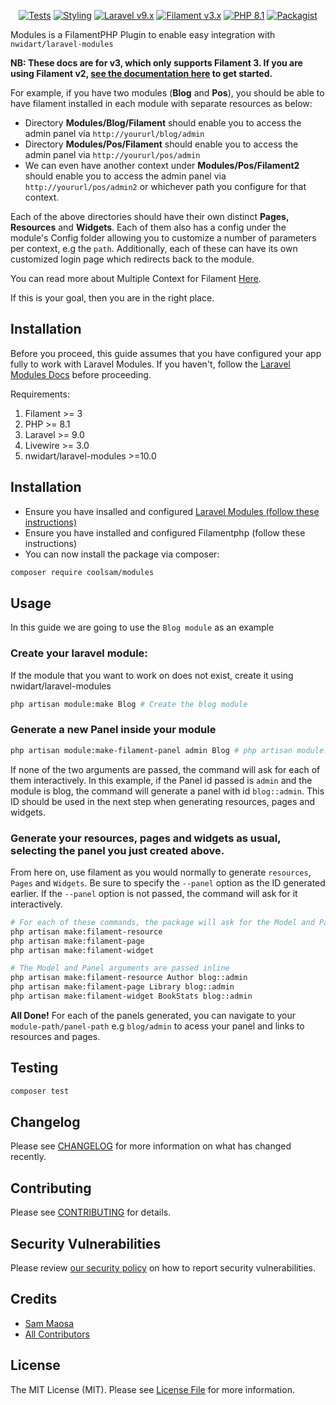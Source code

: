 <p align="center">
    <a href="https://github.com/savannabits/filament-modules/actions?query=workflow%3Arun-tests+branch%3A3.x"><img alt="Tests" src="https://img.shields.io/github/actions/workflow/status/savannabits/filament-modules/run-tests.yml?branch=3.x&label=tests&style=for-the-badge&logo=github"></a>
    <a href="https://github.com/savannabits/filament-modules/actions?query=workflow%fix-php-code-style-issues+branch%3A3.x"><img alt="Styling" src="https://img.shields.io/github/actions/workflow/status/savannabits/filament-modules/fix-php-code-style-issues.yml?branch=3.x&label=code%20style&style=for-the-badge&logo=github"></a>
    <a href="https://laravel.com"><img alt="Laravel v9.x" src="https://img.shields.io/badge/Laravel-v9.x-FF2D20?style=for-the-badge&logo=laravel"></a>
    <a href="https://beta.filamentphp.com"><img alt="Filament v3.x" src="https://img.shields.io/badge/FilamentPHP-v3.x-FB70A9?style=for-the-badge&logo=filament"></a>
    <a href="https://php.net"><img alt="PHP 8.1" src="https://img.shields.io/badge/PHP-8.1-777BB4?style=for-the-badge&logo=php"></a>
    <a href="https://packagist.org/packages/coolsam/modules"><img alt="Packagist" src="https://img.shields.io/packagist/dt/coolsam/modules.svg?style=for-the-badge&logo=home"></a>
</p>

Modules is a FilamentPHP Plugin to enable easy integration with `nwidart/laravel-modules`

**NB: These docs are for v3, which only supports Filament 3. If you are using Filament
v2, [see the documentation here](https://github.com/savannabits/filament-modules/tree/main#readme) to get started.**

For example, if you have two modules (**Blog** and **Pos**), you should be able to have filament installed in each module with separate resources as below:
- Directory **Modules/Blog/Filament** should enable you to access the admin panel via `http://yoururl/blog/admin`
- Directory **Modules/Pos/Filament** should enable you to access the admin panel via `http://yoururl/pos/admin`
- We can even have another context under **Modules/Pos/Filament2** should enable you to access the admin panel via `http://yoururl/pos/admin2` or whichever path you configure for that context.

Each of the above directories should have their own distinct **Pages, Resources** and **Widgets**. Each of them also has a config under the module's Config folder allowing you to customize a number of parameters per context, e.g the `path`.
Additionally, each of these can have its own customized login page which redirects back to the module.

You can read more about Multiple Context for Filament [Here](https://github.com/iotronlab/filament-multi-guard).

If this is your goal, then you are in the right place.
 
## Installation
Before you proceed, this guide assumes that you have configured your app fully to work with Laravel Modules. If you haven't, follow the [Laravel Modules Docs](https://docs.laravelmodules.com/v9/installation-and-setup) before proceeding.

Requirements:

1. Filament >= 3
2. PHP >= 8.1
3. Laravel >= 9.0
4. Livewire >= 3.0
5. nwidart/laravel-modules >=10.0

## Installation

- Ensure you have insalled and configured [Laravel Modules (follow these instructions)]()
- Ensure you have installed and configured Filamentphp (follow these instructions)
- You can now install the package via composer:

```bash
composer require coolsam/modules
```

## Usage

In this guide we are going to use the `Blog module` as an example

### Create your laravel module:
If the module that you want to work on does not exist, create it using nwidart/laravel-modules

```bash
php artisan module:make Blog # Create the blog module
```

### Generate a new Panel inside your module

```bash
php artisan module:make-filament-panel admin Blog # php artisan module:make-filament-panel [id] [module]
```
If none of the two arguments are passed, the command will ask for each of them interactively.
In this example, if the Panel id passed is `admin` and the module is blog, the command will generate a panel with
id `blog::admin`. This ID should be used in the next step when generating resources, pages and widgets.

### Generate your resources, pages and widgets as usual, selecting the panel you just created above.
From here on, use filament as you would normally to generate `resources`, `Pages` and `Widgets`. Be sure to specify the `--panel` option as the ID generated earlier.
If the `--panel` option is not passed, the command will ask for it interactively.
```bash
# For each of these commands, the package will ask for the Model and Panel.
php artisan make:filament-resource
php artisan make:filament-page
php artisan make:filament-widget
```

```bash
# The Model and Panel arguments are passed inline
php artisan make:filament-resource Author blog::admin
php artisan make:filament-page Library blog::admin
php artisan make:filament-widget BookStats blog::admin
```

**All Done!** For each of the panels generated, you can navigate to your `module-path/panel-path` e.g `blog/admin` to acess your panel and links to resources and pages.
## Testing

```bash
composer test
```

## Changelog

Please see [CHANGELOG](CHANGELOG.md) for more information on what has changed recently.

## Contributing

Please see [CONTRIBUTING](CONTRIBUTING.md) for details.

## Security Vulnerabilities

Please review [our security policy](../../security/policy) on how to report security vulnerabilities.

## Credits

- [Sam Maosa](https://github.com/coolsam726)
- [All Contributors](../../contributors)

## License

The MIT License (MIT). Please see [License File](LICENSE.md) for more information.
